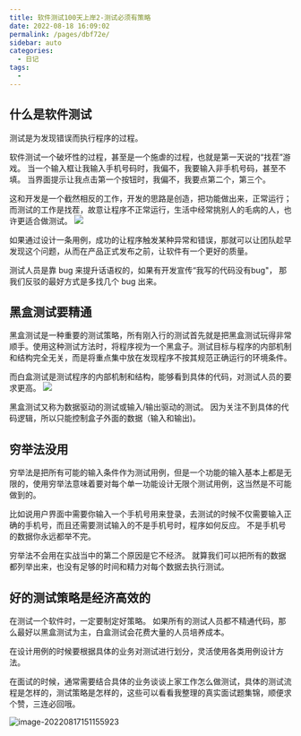 ```yaml
---
title: 软件测试100天上岸2-测试必须有策略
date: 2022-08-18 16:09:02
permalink: /pages/dbf72e/
sidebar: auto
categories:
  - 日记
tags:
  - 
---
```




## 什么是软件测试
测试是为发现错误而执行程序的过程。



软件测试一个破坏性的过程，甚至是一个施虐的过程，也就是第一天说的“找茬”游戏。 当一个输入框让我输入手机号码时，我偏不，我要输入非手机号码，甚至不填。 当界面提示让我点击第一个按钮时，我偏不，我要点第二个，第三个。



这和开发是一个截然相反的工作，开发的思路是创造，把功能做出来，正常运行； 而测试的工作是找茬，故意让程序不正常运行，生活中经常挑别人的毛病的人，也许更适合做测试。
![](https://yuztuchuang.oss-cn-beijing.aliyuncs.com/img/iseeyou_1660724072770_0.gif)

如果通过设计一条用例，成功的让程序触发某种异常和错误，那就可以让团队趁早发现这个问题，从而在产品正式发布之前，让软件有一个更好的质量。



测试人员是靠 bug 来提升话语权的，如果有开发宣传“我写的代码没有bug"， 那我们反驳的最好方式是多找几个 bug 出来。



## 黑盒测试要精通

黑盒测试是一种重要的测试策略，所有刚入行的测试首先就是把黑盒测试玩得非常顺手。使用这种测试方法时，将程序视为一个黑盒子。测试目标与程序的内部机制和结构完全无关，而是将重点集中放在发现程序不按其规范正确运行的环境条件。



而白盒测试是测试程序的内部机制和结构，能够看到具体的代码，对测试人员的要求更高。
![](https://yuztuchuang.oss-cn-beijing.aliyuncs.com/img/image_1660724191736_0.png)



黑盒测试又称为数据驱动的测试或输入/输出驱动的测试。 因为关注不到具体的代码逻辑，所以只能控制盒子外面的数据（输入和输出)。



## 穷举法没用

穷举法是把所有可能的输入条件作为测试用例，但是一个功能的输入基本上都是无限的，使用穷举法意味着要对每个单一功能设计无限个测试用例，这当然是不可能做到的。



比如说用户界面中需要你输入一个手机号用来登录，去测试的时候不仅需要输入正确的手机号，而且还需要测试输入的不是手机号时，程序如何反应。 不是手机号的数据你永远都举不完。



穷举法不会用在实战当中的第二个原因是它不经济。 就算我们可以把所有的数据都列举出来，也没有足够的时间和精力对每个数据去执行测试。



## 好的测试策略是经济高效的
在测试一个软件时，一定要制定好策略。 如果所有的测试人员都不精通代码，那么最好以黑盒测试为主，白盒测试会花费大量的人员培养成本。

在设计用例的时候要根据具体的业务对测试进行划分，灵活使用各类用例设计方法。



在面试的时候，通常需要结合具体的业务谈谈上家工作怎么做测试，具体的测试流程是怎样的，测试策略是怎样的，这些可以看看我整理的真实面试题集锦，顺便求个赞，三连必回哦。

![image-20220817151155923](https://yuztuchuang.oss-cn-beijing.aliyuncs.com/img/image-20220817151155923.png)
